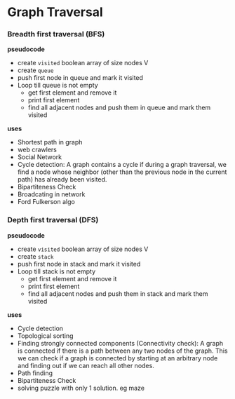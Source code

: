 # Graph Traversal

### Breadth first traversal (BFS)

**pseudocode**

- create `visited` boolean array of size nodes V
- create `queue`
- push first node in queue and mark it visited
- Loop till queue is not empty
	- get first element and remove it
	- print first element
	- find all adjacent nodes and push them in queue and mark them visited

**uses**

- Shortest path in graph
- web crawlers
- Social Network
- Cycle detection: A graph contains a cycle if during a graph traversal, we find a node whose neighbor (other than the previous node in the current path) has already been visited.
- Bipartiteness Check
- Broadcating in network
- Ford Fulkerson algo

### Depth first traversal (DFS)

**pseudocode**

- create `visited` boolean array of size nodes V
- create `stack`
- push first node in stack and mark it visited
- Loop till stack is not empty
	- get first element and remove it
	- print first element
	- find all adjacent nodes and push them in stack and mark them visited

**uses**

- Cycle detection
- Topological sorting
- Finding strongly connected components (Connectivity check): A graph is connected if there is a path between any two nodes of the graph. This we can check if a graph is connected by starting at an arbitrary node and finding out if we can reach all other nodes.
- Path finding
- Bipartiteness Check
- solving puzzle with only 1 solution. eg maze